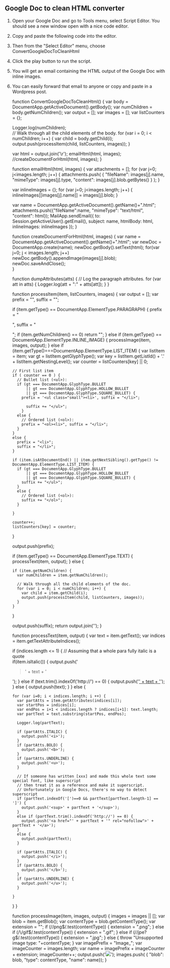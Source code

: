 ## Google Doc to clean HTML converter ##

 1. Open your Google Doc and go to Tools menu, select Script Editor. You
    should see a new window open with a nice code editor. 
 2. Copy and paste the following code into the editor. 
 3. Then from the "Select Editor" menu, choose ConvertGoogleDocToCleanHtml
 4. Click the play button to run the script. 
 5. You will get an email containing the HTML output of
    the Google Doc with inline images.
 6. You can easily forward that email to anyone or copy and paste in a Wordpress post.

    function ConvertGoogleDocToCleanHtml() {
      var body = DocumentApp.getActiveDocument().getBody();
      var numChildren = body.getNumChildren();
      var output = [];
      var images = [];
      var listCounters = {};
      
      Logger.log(numChildren);  
      // Walk through all the child elements of the body.
      for (var i = 0; i < numChildren; i++) {
        var child = body.getChild(i);
        output.push(processItem(child, listCounters, images));
      }
      
      var html = output.join('\r');
      emailHtml(html, images);
      //createDocumentForHtml(html, images);
    }
    
    function emailHtml(html, images) {
      var attachments = [];
      for (var j=0; j<images.length; j++) {
        attachments.push( {
          "fileName": images[j].name,
          "mimeType": images[j].type,
          "content": images[j].blob.getBytes() } );
      }
      
      var inlineImages = {};
      for (var j=0; j<images.length; j++) {
        inlineImages[[images[j].name]] = images[j].blob;
      }
      
      var name = DocumentApp.getActiveDocument().getName()+".html";
      attachments.push({"fileName":name, "mimeType": "text/html", "content": html});
      MailApp.sendEmail({
         to: Session.getActiveUser().getEmail(),
         subject: name,
         htmlBody: html,
         inlineImages: inlineImages
       });
    }
    
    function createDocumentForHtml(html, images) {
      var name = DocumentApp.getActiveDocument().getName()+".html";
      var newDoc = DocumentApp.create(name);
      newDoc.getBody().setText(html);
      for(var j=0; j < images.length; j++)
        newDoc.getBody().appendImage(images[j].blob);
      newDoc.saveAndClose();  
    }
    
    function dumpAttributes(atts) {
      // Log the paragraph attributes.
      for (var att in atts) {
        Logger.log(att + ":" + atts[att]);
      }
    }
    
    function processItem(item, listCounters, images) {
      var output = [];
      var prefix = "", suffix = "";
    
      if (item.getType() == DocumentApp.ElementType.PARAGRAPH) {
        prefix = "<p>", suffix = "</p>";
        if (item.getNumChildren() == 0)
          return "";
      }
      else if (item.getType() == DocumentApp.ElementType.INLINE_IMAGE)
      {
        processImage(item, images, output);
      } 
      else if (item.getType()===DocumentApp.ElementType.LIST_ITEM) {
        var listItem = item;
        var gt = listItem.getGlyphType();
        var key = listItem.getListId() + '.' + listItem.getNestingLevel();
        var counter = listCounters[key] || 0;
    
        // First list item
        if ( counter == 0 ) {
          // Bullet list (<ul>):
          if (gt === DocumentApp.GlyphType.BULLET
              || gt === DocumentApp.GlyphType.HOLLOW_BULLET
              || gt === DocumentApp.GlyphType.SQUARE_BULLET) {
            prefix = '<ul class="small"><li>', suffix = "</li>";
            
              suffix += "</ul>";
            }
          else {
            // Ordered list (<ol>):
            prefix = "<ol><li>", suffix = "</li>";        
          }
        }
        else {
          prefix = "<li>";
          suffix = "</li>";
        }  
      
        if (item.isAtDocumentEnd() || item.getNextSibling().getType() != DocumentApp.ElementType.LIST_ITEM) {
          if (gt === DocumentApp.GlyphType.BULLET
              || gt === DocumentApp.GlyphType.HOLLOW_BULLET
              || gt === DocumentApp.GlyphType.SQUARE_BULLET) {
            suffix += "</ul>";
          }
          else {
            // Ordered list (<ol>):
            suffix += "</ol>";        
          }
        
        }
      
        counter++;
        listCounters[key] = counter;    
      }
      
      output.push(prefix);
    
      if (item.getType() == DocumentApp.ElementType.TEXT) {
        processText(item, output);
      }
      else {
        
        
        if (item.getNumChildren) {
          var numChildren = item.getNumChildren();
          
          // Walk through all the child elements of the doc.
          for (var i = 0; i < numChildren; i++) {
            var child = item.getChild(i);
            output.push(processItem(child, listCounters, images));
          }
        }
        
      }
      
      output.push(suffix);
      return output.join('');
    }
    
    
    function processText(item, output) {
      var text = item.getText();
      var indices = item.getTextAttributeIndices();
      
      if (indices.length <= 1) {
        // Assuming that a whole para fully italic is a quote      
        if(item.isItalic()) {
          output.push('<blockquote>' + text + '</blockquote>');
        }
        else if (text.trim().indexOf('http://') == 0) {
          output.push('<a href="' + text + '" rel="nofollow">' + text + '</a>');
        }
        else {
          output.push(text);
        }
      }
      else {      
        
        for (var i=0; i < indices.length; i ++) {
          var partAtts = item.getAttributes(indices[i]);
          var startPos = indices[i];
          var endPos = i+1 < indices.length ? indices[i+1]: text.length;
          var partText = text.substring(startPos, endPos);
          
          Logger.log(partText);
          
          if (partAtts.ITALIC) {
            output.push('<i>');
          }
          if (partAtts.BOLD) {
            output.push('<b>');
          }
          if (partAtts.UNDERLINE) {
            output.push('<u>');
          }
          
          // If someone has written [xxx] and made this whole text some special font, like superscript
          // then treat it as a reference and make it superscript.
          // Unfortunately in Google Docs, there's no way to detect superscript
          if (partText.indexOf('[')==0 && partText[partText.length-1] == ']') {
            output.push('<sup>' + partText + '</sup>');        
          }
          else if (partText.trim().indexOf('http://') == 0) {
            output.push('<a href="' + partText + '" rel="nofollow">' + partText + '</a>');
          }
          else {
            output.push(partText);
          }
          
          if (partAtts.ITALIC) {
            output.push('</i>');        
          }
          if (partAtts.BOLD) {
            output.push('</b>');        
          }
          if (partAtts.UNDERLINE) {
            output.push('</u>');        
          }     
          
        }
      }
    }
    
    
    function processImage(item, images, output)
    {
      images = images || [];
      var blob = item.getBlob();
      var contentType = blob.getContentType();
      var extension = "";
      if (/\/png$/.test(contentType)) {
        extension = ".png";
      } else if (/\/gif$/.test(contentType)) {
        extension = ".gif";
      } else if (/\/jpe?g$/.test(contentType)) {
        extension = ".jpg";
      } else {
        throw "Unsupported image type: "+contentType;
      }
      var imagePrefix = "Image_";
      var imageCounter = images.length;
      var name = imagePrefix + imageCounter + extension;
      imageCounter++;
      output.push('<img src="cid:'+name+'" />');
      images.push( {
        "blob": blob,
        "type": contentType, 
        "name": name});
    }
